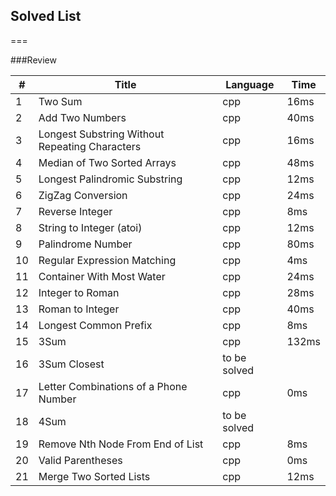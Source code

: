 ## Solved List

===

###Review

| # | Title | Language | Time | 
|---| ----- | -------- | ---- |
| 1 | Two Sum | cpp | 16ms |
| 2 | Add Two Numbers | cpp | 40ms |
| 3 | Longest Substring Without Repeating Characters | cpp | 16ms |
| 4 | Median of Two Sorted Arrays | cpp | 48ms |
| 5 | Longest Palindromic Substring | cpp | 12ms |
| 6 | ZigZag Conversion | cpp | 24ms |
| 7 | Reverse Integer | cpp | 8ms |
| 8 | String to Integer (atoi) | cpp | 12ms |
| 9 | Palindrome Number | cpp | 80ms |
| 10| Regular Expression Matching | cpp | 4ms |
| 11| Container With Most Water | cpp | 24ms |
| 12| Integer to Roman | cpp | 28ms |
| 13| Roman to Integer | cpp | 40ms |
| 14| Longest Common Prefix | cpp | 8ms |
| 15| 3Sum | cpp | 132ms |
| 16| 3Sum Closest | to be solved | |
| 17| Letter Combinations of a Phone Number | cpp | 0ms |
| 18| 4Sum | to be solved | |
| 19| Remove Nth Node From End of List | cpp | 8ms |
| 20| Valid Parentheses | cpp | 0ms |
| 21| Merge Two Sorted Lists | cpp | 12ms |
